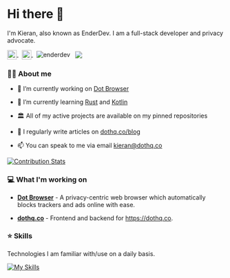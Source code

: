 # Hi there 👋

I'm Kieran, also known as EnderDev.
I am a full-stack developer and privacy advocate.
 
<p>
  <a href="https://twitter.com/enderdev_" target="blank">
    <img align="center" src="https://i.imgur.com/hz1w2yY.png" alt="enderdev_" height="22" width="22" />
  </a>
  <span></span>
	&nbsp;
  <a href="https://discord.gg/WRDEK2D" target="blank"> 
    <img align="center" src="https://i.imgur.com/gvtzy24.png" alt="WRDEK2D" height="22" width="22" />
  </a>
  <span></span>
	&nbsp;
  <img align="center" src="https://komarev.com/ghpvc/?username=enderdev&label=Profile%20views&color=0e75b6&style=flat" alt="enderdev" />
  <span></span>
	&nbsp;
  <a href="https://wakatime.com/@84ba3d0b-fb3e-484e-832b-6d8b57976b35">
	  <img align="center" src="https://wakatime.com/badge/user/84ba3d0b-fb3e-484e-832b-6d8b57976b35.svg?v=185" />
	</a>
</p>
 
### 👨‍💻 About me

- 🔭 I’m currently working on [Dot Browser](https://dothq.co)

- 🌱 I’m currently learning [Rust](https://rust-lang.org) and [Kotlin](https://kotlinlang.org/)

- 🏛 All of my active projects are available on my pinned repositories

- 📝 I regularly write articles on [dothq.co/blog](https://dothq.co/blog)

- 📫 You can speak to me via email kieran@dothq.co

<a href="https://github.com/LordDashMe/github-contribution-stats/" target="blank">
	<img align="center" src="https://github-contribution-stats.vercel.app/api/?username=EnderDev" alt="Contribution Stats" />
</a>

### 💻 What I'm working on

- **[Dot Browser](https://github.com/dothq/browser)** - A privacy-centric web browser which automatically blocks trackers and ads online with ease.

- **[dothq.co](https://github.com/dothq/dothq.co)** - Frontend and backend for https://dothq.co.
 
### ⭐ Skills
Technologies I am familiar with/use on a daily basis.

[![My Skills](https://skillicons.dev/icons?i=ts,react,nextjs,rust,py,docker,figma,cpp,git)](https://skillicons.dev)
 
